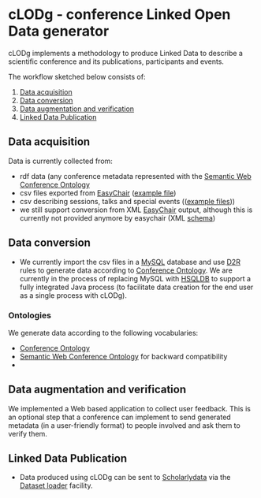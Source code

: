 # cLODg - conference Linked Open Data generator

cLODg implements a methodology to produce Linked Data to describe a scientific conference and its publications, participants and events.

The workflow sketched below consists of:

1. [Data acquisition](#data-acquisition)
2. [Data conversion](#data-conversion)
3. [Data augmentation and verification](#data-augmentation-and-verification)
4. [Linked Data Publication](#linked-data-publication)



## Data acquisition
Data is currently collected from:
- rdf data (any conference metadata represented with the [Semantic Web Conference Ontology](http://data.semanticweb.org/ns/swc/swc_2009-05-09.html#ConferenceEvent)
- csv files exported from [EasyChair](https://www.easychair.org) ([example file]())
- csv describing sessions, talks and special events (([example files]()))
- we still support conversion from XML [EasyChair](https://www.easychair.org) output, although this is currently not provided anymore by easychair (XML [schema](./resources/conference_dump.xml))

## Data conversion
- We currently import the csv files in a [MySQL](https://www.mysql.com) database and use [D2R](http://d2rq.org/d2r-server) rules to generate data according to [Conference Ontology](http://w3id.org/scholarlydata/ontology/conference-ontology.owl). We are currently in the process of replacing MySQL with [HSQLDB](http://hsqldb.org/) to support a fully integrated Java process (to facilitate data creation for the end user as a single process with cLODg).

### Ontologies

We generate data according to the following vocabularies:
- [Conference Ontology](http://w3id.org/scholarlydata/ontology/conference-ontology.owl)
- [Semantic Web Conference Ontology](http://data.semanticweb.org/ns/swc/swc_2009-05-09.html#ConferenceEvent) for backward compatibility
- 

## Data augmentation and verification

We implemented a Web based application to collect user feedback. This is an optional step that a conference can implement to send generated metadata (in a user-friendly format) to people involved and ask them to verify them.

## Linked Data Publication

- Data produced using cLODg can be sent to [Scholarlydata](http://w3id.org/scholarlydata) via the [Dataset loader](http://w3id.org/scholarlydata) facility.
